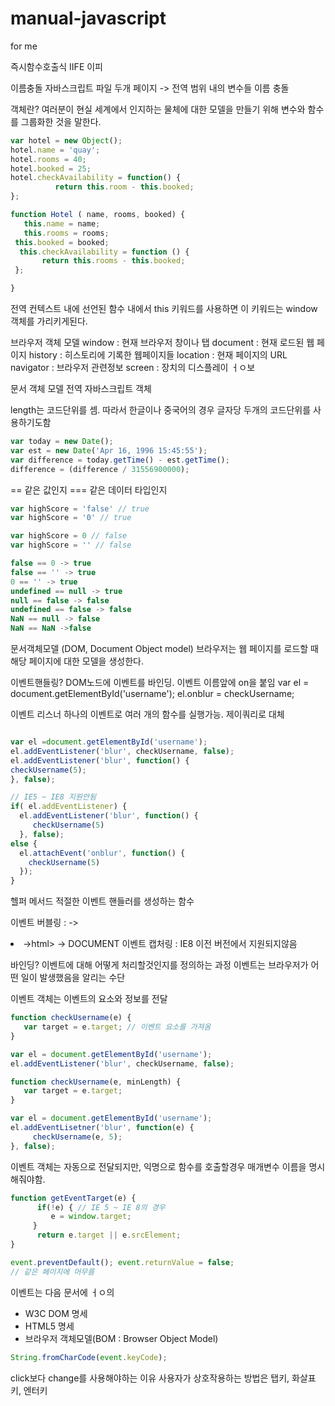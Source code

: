 # manual-javascript
for me


즉시함수호출식 IIFE 이피

이름충돌
자바스크립트 파일 두개 페이지 -> 전역 범위 내의 변수들 이름 충돌

객체란?
여러분이 현실 세계에서 인지하는 물체에 대한
모델을 만들기 위해 변수와 함수를 그룹화한 것을 말한다.

```javascript
var hotel = new Object();
hotel.name = 'quay';
hotel.rooms = 40;
hotel.booked = 25;
hotel.checkAvailability = function() {
          return this.room - this.booked;
};
```

```javascript
function Hotel ( name, rooms, booked) {
   this.name = name;
   this.rooms = rooms;
 this.booked = booked;
  this.checkAvailability = function () {
       return this.rooms - this.booked;
 };

}
```

전역 컨텍스트 내에 선언된 함수 내에서 this 키워드를 사용하면
이 키워드는 window 객체를 가리키게된다.

브라우저 객체 모델
window : 현재 브라우저 창이나 탭
document : 현재 로드된 웹 페이지
history : 히스토리에 기록한 웹페이지들
location : 현재 페이지의 URL
navigator : 브라우저 관련정보
screen : 장치의 디스플레이 ㅓㅇ보

문서 객체 모델
전역 자바스크립트 객체

length는 코드단위를 셈. 따라서 한글이나 중국어의 경우 글자당 두개의 코드단위를 사용하기도함

```javascript
var today = new Date();
var est = new Date('Apr 16, 1996 15:45:55');
var difference = today.getTime() - est.getTime();
difference = (difference / 31556900000);
```

== 같은 값인지
=== 같은 데이터 타입인지

```javascript
var highScore = 'false' // true
var highScore = '0' // true

var highScore = 0 // false
var highScore = '' // false
```

```javascript
false == 0 -> true
false == '' -> true
0 == '' -> true
undefined == null -> true
null == false -> false
undefined == false -> false
NaN == null -> false
NaN == NaN ->false
```

문서객체모델 (DOM, Document Object model)
브라우저는 웹 페이지를 로드할 때 해당 페이지에 대한 모델을 생성한다.

이벤트핸들링?
DOM노드에 이벤트를 바인딩.
이벤트 이름앞에 on을 붙임
var el = document.getElementById('username');
el.onblur = checkUsername;

이벤트 리스너
하나의 이벤트로 여러 개의 함수를 실행가능.
제이쿼리로 대체
```javascript

var el =document.getElementById('username');
el.addEventListener('blur', checkUsername, false);
el.addEventListener('blur', function() {
checkUsername(5);
}, false);

// IE5 ~ IE8 지원안됨
if( el.addEventListener) {
  el.addEventListener('blur', function() {
     checkUsername(5)
  }, false);
else {
  el.attachEvent('onblur', function() {
    checkUsername(5)
  });
}
```

헬퍼 메서드
적절한 이벤트 핸들러를 생성하는 함수

이벤트 버블링 : <a> -><li> ->html> -> DOCUMENT
이벤트 캡처링 :  IE8 이전 버전에서 지원되지않음

바인딩? 이벤트에 대해 어떻게 처리할것인지를 정의하는 과정
이벤트는 브라우저가 어떤 일이 발생했음을 알리는 수단

이벤트 객체는 이벤트의 요소와 정보를 전달
```javascript
function checkUsername(e) {
   var target = e.target; // 이벤트 요소를 가져옴
}

var el = document.getElementById('username');
el.addEventListener('blur', checkUsername, false);

function checkUsername(e, minLength) {
   var target = e.target;
}

var el = document.getElementById('username');
el.addEventLisetner('blur', function(e) {
     checkUsername(e, 5);
}, false);
```

이벤트 객체는 자동으로 전달되지만, 익명으로 함수를 호출할경우
매개변수 이름을 명시해줘야함.

```javascript
function getEventTarget(e) {
      if(!e) { // IE 5 ~ IE 8의 경우
         e = window.target; 
     }
      return e.target || e.srcElement;
}
```

```javascript
event.preventDefault(); event.returnValue = false;
// 같은 페이지에 머무름
```

이벤트는 다음 문서에 ㅓㅇ의
- W3C DOM 명세
- HTML5 명세
- 브라우저 객체모델(BOM : Browser Object Model)

```javascript
String.fromCharCode(event.keyCode);
```

click보다 change를 사용해야하는 이유
사용자가 상호작용하는 방법은 탭키, 화살표키, 엔터키
